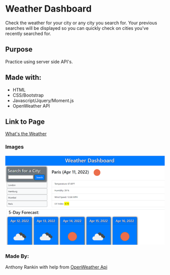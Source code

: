 # Weather Dashboard
Check the weather for your city or any city you search for.  Your previous searches will be displayed so you can quickly check on cities you've recently searched for. 

## Purpose
Practice using server side API's.

## Made with: 
* HTML
* CSS/Bootstrap
* Javascript/Jquery/Moment.js
* OpenWeather API

## Link to Page
[What's the Weather](https://arankin7.github.io/weatherDashboard_AR/)

### Images 
![](./assets/images/scrnShot2.png)

### Made By: 
Anthony Rankin with help from [OpenWeather Api](https://openweathermap.org/)
